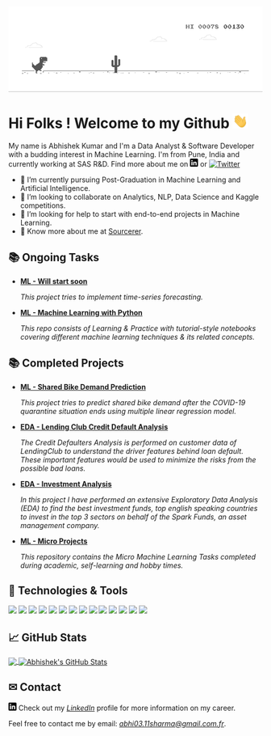 
![Chrome Dino](https://github.com/AbhishekKumar-0311/AbhishekKumar-0311/blob/master/assets/chrome_dino.gif)

<!-- [![Header](https://github.com/AbhishekKumar-0311/AbhishekKumar-0311/blob/master/assets/Hello.png "Header")](https://bit.ly/AKS-Portfolio) -->

# Hi Folks ! Welcome to my Github <img src="https://github.com/AbhishekKumar-0311/AbhishekKumar-0311/blob/master/assets/wave.gif" width="30px">

My name is Abhishek Kumar and I'm a Data Analyst & Software Developer with a budding interest in Machine Learning. I'm from Pune, India and currently working at SAS R&D.
Find more about me on [![LinkedIn][3.2]][3] or [![Twitter][1.2]][1]

<!-- ### Hi there 👋 -->
<!--
**AbhishekKumar-0311/AbhishekKumar-0311** is a ✨ _special_ ✨ repository because its `README.md` (this file) appears on your GitHub profile.

Here are some ideas to get you started:

- 🔭 I’m currently working on ...
- 🌱 I’m currently learning ...
- 👯 I’m looking to collaborate on ...
- 🤔 I’m looking for help with ...
- 💬 Ask me about ...
- 📫 How to reach me: https://bit.ly/AKSLinkedIn
- 😄 Pronouns: ...
- ⚡ Fun fact: ...
-->

- 🌱 I’m currently pursuing Post-Graduation in Machine Learning and Artificial Intelligence.
- 👯 I’m looking to collaborate on Analytics, NLP, Data Science and Kaggle competitions.
- 🤔 I’m looking for help to start with end-to-end projects in Machine Learning.
- 👨 Know more about me at [Sourcerer](https://sourcerer.io/abhishekkumar-0311). 

## &#128218; Ongoing Tasks

- **[ML - Will start soon](https://github.com/)**

    *This project tries to implement time-series forecasting.*

- **[ML - Machine Learning with Python](https://github.com/AbhishekKumar-0311/Machine-Learning-with-Python)**

    *This repo consists of Learning & Practice with tutorial-style notebooks covering different machine learning techniques & its related concepts.*

## &#128218; Completed Projects
  
- **[ML - Shared Bike Demand Prediction](https://github.com/AbhishekKumar-0311/ML-BikeSharing-Demand-Prediction)**

    *This project tries to predict shared bike demand after the COVID-19 quarantine situation ends using multiple linear regression model.*
    
- **[EDA - Lending Club Credit Default Analysis](https://github.com/AbhishekKumar-0311/EDA-LendingClub-Credit-Default-Analysis)**

    *The Credit Defaulters Analysis is performed on customer data of LendingClub to understand the driver features behind loan default. These important features would be used to minimize the risks from the possible bad loans.*
    
- **[EDA - Investment Analysis](https://github.com/AbhishekKumar-0311/EDA-Investment-Analysis)**
    
    *In this project I have performed an extensive Exploratory Data Analysis (EDA) to find the best investment funds, top english speaking countries to invest in the top 3 sectors on behalf of the Spark Funds, an asset management company.*

- **[ML - Micro Projects](https://github.com/AbhishekKumar-0311/ML-Micro-Projects)**

    *This repository contains the Micro Machine Learning Tasks completed during academic, self-learning and hobby times.*
  
 
 ## 🔧 Technologies & Tools

![](https://img.shields.io/badge/Code-Python-informational?style=flat&logo=python&logoColor=white&color=3fa6d5)
![](https://img.shields.io/badge/Code-NumPy-informational?style=flat&logo=numpy&logoColor=white&color=3fa6d5)
![](https://img.shields.io/badge/Code-Pandas-informational?style=flat&logo=pandas&logoColor=white&color=3fa6d5)
![](https://img.shields.io/badge/Code-Scikit--learn-informational?style=flat&logo=Scikit--learn&logoColor=white&color=3fa6d5)
![](https://img.shields.io/badge/Viz-Tableau-informational?style=flat&logo=tableau&logoColor=white&color=3fa6d5)
![](https://img.shields.io/badge/Viz-Matplotlib-informational?style=flat&logo=matplotlib&logoColor=white&color=3fa6d5)
![](https://img.shields.io/badge/Viz-Seaborn-informational?style=flat&logo=seaborn&logoColor=white&color=3fa6d5)
![](https://img.shields.io/badge/Viz-Plotly-informational?style=flat&logo=plotly&logoColor=white&color=3fa6d5)
![](https://img.shields.io/badge/Code-SQL-informational?style=flat&logo=mysql&logoColor=white&color=3fa6d5)
![](https://img.shields.io/badge/IDE-JupyterNb-informational?style=flat&logo=jupyter&logoColor=white&color=3fa6d5)
![](https://img.shields.io/badge/Code-SAS-informational?style=flat&logo=sas&logoColor=white&color=3fa6d5)
![](https://img.shields.io/badge/Version_control-Git-informational?style=flat&logo=git&logoColor=white&color=3fa6d5)
![](https://img.shields.io/badge/Tools-Excel-informational?style=flat&logo=microsoft-excel&logoColor=white&color=3fa6d5)
![](https://img.shields.io/badge/Tools-Powerpoint-informational?style=flat&logo=microsoft-powerpoint&logoColor=white&color=3fa6d5)

## &#x1f4c8; GitHub Stats

<!-- [![Top Langs](https://github-readme-stats.vercel.app/api/top-langs/?username=AbhishekKumar-0311&layout=compact)](https://github.com/anuraghazra/github-readme-stats) -->

<a href="https://github.com/AbhishekKumar-0311/AbhishekKumar-0311">
  <img align="center" src="https://github-readme-stats.vercel.app/api/top-langs/?username=AbhishekKumar-0311&hide=java,html&title_color=ffffff&text_color=c9cacc&icon_color=2bbc8a&bg_color=1d1f21" />
</a>

<a href="https://github.com/AbhishekKumar-0311/AbhishekKumar-0311">
  <img align="center" src="https://github-readme-stats.vercel.app/api?username=AbhishekKumar-0311&show_icons=true&line_height=33&count_private=true&title_color=ffffff&text_color=c9cacc&icon_color=3fa6d5&bg_color=1d1f21" alt="Abhishek's GitHub Stats" />
</a>
<!--
<a href="https://github.com/AbhishekKumar-0311/EDA-Investment-Analysis">
  <img align="center" src="https://github-readme-stats.vercel.app/api/pin/?username=AbhishekKumar-0311&repo=EDA-Investment-Analysis&title_color=ffffff&text_color=c9cacc&icon_color=2bbc8a&bg_color=1d1f21" />
</a>

<a href="https://github.com/AbhishekKumar-0311/EDA_World-Development-Indicators">
  <img align="center" src="https://github-readme-stats.vercel.app/api/pin/?username=AbhishekKumar-0311&repo=EDA_World-Development-Indicators&title_color=ffffff&text_color=c9cacc&icon_color=2bbc8a&bg_color=1d1f21" />
</a> 
-->

## &#9993; Contact

[![LinkedIn][3.2]][3] Check out my [*LinkedIn*](https://bit.ly/AKSLinkedIn) profile for more information on my career.

Feel free to contact me by email: *abhi03.11sharma@gmail.com.fr*.




<!-- links to social media icons -->

<!-- icons with padding -->

[1.1]: http://i.imgur.com/tXSoThF.png (twitter icon with padding)
[2.1]: http://i.imgur.com/0o48UoR.png (github icon with padding)

<!-- icons without padding -->

[1.2]: http://i.imgur.com/wWzX9uB.png (twitter icon without padding)
[2.2]: http://i.imgur.com/9I6NRUm.png (github icon without padding)
[3.2]: https://github.com/AbhishekKumar-0311/AbhishekKumar-0311/blob/master/assets/linkedin-3-16.png (LinkedIn icon without padding)


<!-- links to your social media accounts -->

[1]: https://bit.ly/AKSTwitter
[2]: https://bit.ly/AKGithub
[3]: https://bit.ly/AKSLinkedIn


<!-- Resources -->
<!-- Icons: https://simpleicons.org/ -->
<!-- GitHub Stats: https://github.com/anuraghazra/github-readme-stats -->
<!-- Emojis: https://emojipedia.org/emoji/ -->
<!-- HTML Emojis: https://www.fileformat.info/index.htm -->
<!-- Shields: https://shields.io/ -->
<!-- Awesome GitHub Profile README: https://github.com/abhisheknaiidu/awesome-github-profile-readme -->

<!-- <br>
<!-- ![Anurag's github stats](https://github-readme-stats.vercel.app/api?username=AbhishekKumar-0311&hide=contribs,prs&show_icons=true&theme=radical)
<!-- [![ReadMe Card](https://github-readme-stats.vercel.app/api/pin/?username=AbhishekKumar-0311&repo=github-readme-stats)](https://github.com/anuraghazra/github-readme-stats)
<!-- ![Anurag's github stats](https://github-readme-stats.vercel.app/api?username=AbhishekKumar-0311&hide=contribs,prs) -->


